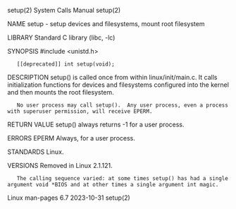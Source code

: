setup(2)							      System Calls Manual							      setup(2)

NAME
       setup - setup devices and filesystems, mount root filesystem

LIBRARY
       Standard C library (libc, -lc)

SYNOPSIS
       #include <unistd.h>

       [[deprecated]] int setup(void);

DESCRIPTION
       setup()	is  called  once  from within linux/init/main.c.  It calls initialization functions for devices and filesystems configured into the kernel and
       then mounts the root filesystem.

       No user process may call setup().  Any user process, even a process with superuser permission, will receive EPERM.

RETURN VALUE
       setup() always returns -1 for a user process.

ERRORS
       EPERM  Always, for a user process.

STANDARDS
       Linux.

VERSIONS
       Removed in Linux 2.1.121.

       The calling sequence varied: at some times setup() has had a single argument void *BIOS and at other times a single argument int magic.

Linux man-pages 6.7							  2023-10-31								      setup(2)
